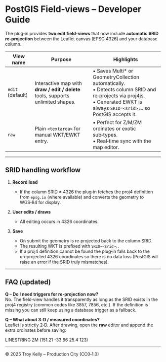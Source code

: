 # PostGIS Field‑views – Developer Guide

The plug‑in provides **two edit field‑views** that now include **automatic SRID
re‑projection** between the Leaflet canvas (EPSG 4326) and your database
column.

| View name | Purpose | Highlights |
|-----------|---------|------------|
| `edit` (default) | Interactive map with **draw / edit / delete** tools, supports unlimited shapes. | • Saves Multi* or GeometryCollection automatically.<br>• Detects column SRID and re‑projects via proj4js.<br>• Generated EWKT is always `SRID=<srid>;…` so PostGIS accepts it. |
| `raw` | Plain `<textarea>` for manual WKT/EWKT entry. | • Perfect for Z/M/ZM ordinates or exotic sub‑types.<br>• Real‑time sync with the map editor. |

---

## SRID handling workflow

1. **Record load**  
   * If the column SRID ≠ 4326 the plug‑in fetches the proj4 definition from
     `epsg.io` (where available) and converts the geometry to WGS‑84 for
     display.

2. **User edits / draws**  
   * All editing occurs in 4326 coordinates.

3. **Save**  
   * On submit the geometry is re‑projected back to the column SRID.  
   * The resulting WKT is prefixed with `SRID=<srid>;`.  
   * If a proj4 definition cannot be found the plug‑in falls back to the
     un‑projected 4326 coordinates so there is no data loss (PostGIS will raise
     an error if the SRID truly mismatches).

---

## FAQ (updated)

**Q – Do I need triggers for re‑projection now?**  
No. The field‑view handles it transparently as long as the SRID exists in the
proj4 registry (common codes like 3857, 7856, etc.). If the definition is
missing you can still keep using a database trigger as a fallback.

**Q – What about 3‑D / measured coordinates?**  
Leaflet is strictly 2‑D. After drawing, open the **raw** editor and append the
extra ordinates before saving:

LINESTRING ZM (151.21 -33.86 25.4 123)

---

© 2025 Troy Kelly – Production City (CC0‑1.0)